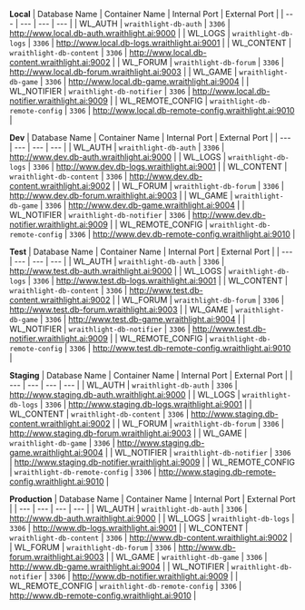 **Local**
| Database Name     | Container Name                    | Internal Port | External Port                                             |
| ---               | ---                               | ---           | ---                                                       |
| WL_AUTH           | `wraithlight-db-auth`             | `3306`        | http://www.local.db-auth.wraithlight.ai:9000              |
| WL_LOGS           | `wraithlight-db-logs`             | `3306`        | http://www.local.db-logs.wraithlight.ai:9001              |
| WL_CONTENT        | `wraithlight-db-content`          | `3306`        | http://www.local.db-content.wraithlight.ai:9002           |
| WL_FORUM          | `wraithlight-db-forum`            | `3306`        | http://www.local.db-forum.wraithlight.ai:9003             |
| WL_GAME           | `wraithlight-db-game`             | `3306`        | http://www.local.db-game.wraithlight.ai:9004              |
| WL_NOTIFIER       | `wraithlight-db-notifier`         | `3306`        | http://www.local.db-notifier.wraithlight.ai:9009          |
| WL_REMOTE_CONFIG  | `wraithlight-db-remote-config`    | `3306`        | http://www.local.db-remote-config.wraithlight.ai:9010     |

**Dev**
| Database Name     | Container Name                    | Internal Port | External Port                                             |
| ---               | ---                               | ---           | ---                                                       |
| WL_AUTH           | `wraithlight-db-auth`             | `3306`        | http://www.dev.db-auth.wraithlight.ai:9000                |
| WL_LOGS           | `wraithlight-db-logs`             | `3306`        | http://www.dev.db-logs.wraithlight.ai:9001                |
| WL_CONTENT        | `wraithlight-db-content`          | `3306`        | http://www.dev.db-content.wraithlight.ai:9002             |
| WL_FORUM          | `wraithlight-db-forum`            | `3306`        | http://www.dev.db-forum.wraithlight.ai:9003               |
| WL_GAME           | `wraithlight-db-game`             | `3306`        | http://www.dev.db-game.wraithlight.ai:9004                |
| WL_NOTIFIER       | `wraithlight-db-notifier`         | `3306`        | http://www.dev.db-notifier.wraithlight.ai:9009            |
| WL_REMOTE_CONFIG  | `wraithlight-db-remote-config`    | `3306`        | http://www.dev.db-remote-config.wraithlight.ai:9010       |

**Test**
| Database Name     | Container Name                    | Internal Port | External Port                                             |
| ---               | ---                               | ---           | ---                                                       |
| WL_AUTH           | `wraithlight-db-auth`             | `3306`        | http://www.test.db-auth.wraithlight.ai:9000               |
| WL_LOGS           | `wraithlight-db-logs`             | `3306`        | http://www.test.db-logs.wraithlight.ai:9001               |
| WL_CONTENT        | `wraithlight-db-content`          | `3306`        | http://www.test.db-content.wraithlight.ai:9002            |
| WL_FORUM          | `wraithlight-db-forum`            | `3306`        | http://www.test.db-forum.wraithlight.ai:9003              |
| WL_GAME           | `wraithlight-db-game`             | `3306`        | http://www.test.db-game.wraithlight.ai:9004               |
| WL_NOTIFIER       | `wraithlight-db-notifier`         | `3306`        | http://www.test.db-notifier.wraithlight.ai:9009           |
| WL_REMOTE_CONFIG  | `wraithlight-db-remote-config`    | `3306`        | http://www.test.db-remote-config.wraithlight.ai:9010      |

**Staging**
| Database Name     | Container Name                    | Internal Port | External Port                                                 |
| ---               | ---                               | ---           | ---                                                           |
| WL_AUTH           | `wraithlight-db-auth`             | `3306`        | http://www.staging.db-auth.wraithlight.ai:9000                |
| WL_LOGS           | `wraithlight-db-logs`             | `3306`        | http://www.staging.db-logs.wraithlight.ai:9001                |
| WL_CONTENT        | `wraithlight-db-content`          | `3306`        | http://www.staging.db-content.wraithlight.ai:9002             |
| WL_FORUM          | `wraithlight-db-forum`            | `3306`        | http://www.staging.db-forum.wraithlight.ai:9003               |
| WL_GAME           | `wraithlight-db-game`             | `3306`        | http://www.staging.db-game.wraithlight.ai:9004                |
| WL_NOTIFIER       | `wraithlight-db-notifier`         | `3306`        | http://www.staging.db-notifier.wraithlight.ai:9009            |
| WL_REMOTE_CONFIG  | `wraithlight-db-remote-config`    | `3306`        | http://www.staging.db-remote-config.wraithlight.ai:9010       |


**Production**
| Database Name     | Container Name                    | Internal Port | External Port                                         |
| ---               | ---                               | ---           | ---                                                   |
| WL_AUTH           | `wraithlight-db-auth`             | `3306`        | http://www.db-auth.wraithlight.ai:9000                |
| WL_LOGS           | `wraithlight-db-logs`             | `3306`        | http://www.db-logs.wraithlight.ai:9001                |
| WL_CONTENT        | `wraithlight-db-content`          | `3306`        | http://www.db-content.wraithlight.ai:9002             |
| WL_FORUM          | `wraithlight-db-forum`            | `3306`        | http://www.db-forum.wraithlight.ai:9003               |
| WL_GAME           | `wraithlight-db-game`             | `3306`        | http://www.db-game.wraithlight.ai:9004                |
| WL_NOTIFIER       | `wraithlight-db-notifier`         | `3306`        | http://www.db-notifier.wraithlight.ai:9009            |
| WL_REMOTE_CONFIG  | `wraithlight-db-remote-config`    | `3306`        | http://www.db-remote-config.wraithlight.ai:9010       |
